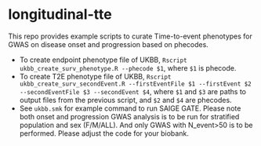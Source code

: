 # longitudinal-tte
This repo provides example scripts to curate Time-to-event phenotypes for GWAS on disease onset and progression based on phecodes. 
- To create endpoint phenotype file of UKBB, `Rscript ukbb_create_surv_phenotype.R --phecode $1`, where `$1` is phecode.
- To create T2E phenotype file of UKBB, `Rscript ukbb_create_surv_secondEvent.R --firstEventFile $1 --firstEvent $2 --secondEventFile $3 --secondEvent $4`, where `$1` and `$3` are paths to output files from the previous script, and `$2` and `$4` are phecodes.
- See `ukbb.smk` for example command to run SAIGE GATE. Please note both onset and progression GWAS analysis is to be run for stratified population and sex (F/M/ALL). And only GWAS with N_event>50 is to be performed. Please adjust the code for your biobank. 
